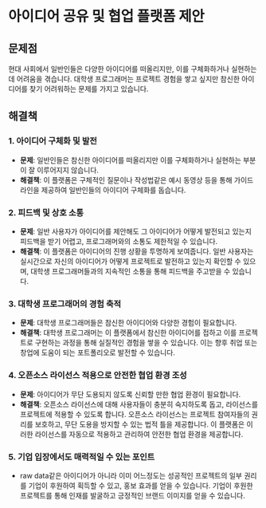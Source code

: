 # 아이디어 공유 및 협업 플랫폼 제안

## 문제점
현대 사회에서 일반인들은 다양한 아이디어를 떠올리지만, 이를 구체화하거나 실현하는 데 어려움을 겪습니다. 대학생 프로그래머는 프로젝트 경험을 쌓고 싶지만 참신한 아이디어를 찾기 어려워하는 문제를 가지고 있습니다.
  
## 해결책
### 1. 아이디어 구체화 및 발전
- **문제**: 일반인들은 참신한 아이디어를 떠올리지만 이를 구체화하거나 실현하는 부분이 잘 이루어지지 않습니다.
- **해결책**: 이 플랫폼은 구체적인 질문이나 작성법같은 예시 동영상 등을 통해 가이드라인을 제공하여 일반인들의 아이디어 구체화를 돕습니다.

### 2. 피드백 및 상호 소통
- **문제**: 일반 사용자가 아이디어를 제안해도 그 아이디어가 어떻게 발전되고 있는지 피드백을 받기 어렵고, 프로그래머와의 소통도 제한적일 수 있습니다.
- **해결책**: 이 플랫폼은 아이디어의 진행 상황을 투명하게 보여줍니다. 일반 사용자는 실시간으로 자신의 아이디어가 어떻게 프로젝트로 발전하고 있는지 확인할 수 있으며, 대학생 프로그래머들과의 지속적인 소통을 통해 피드백을 주고받을 수 있습니다.

### 3. 대학생 프로그래머의 경험 축적
- **문제**: 대학생 프로그래머들은 참신한 아이디어와 다양한 경험이 필요합니다.
- **해결책**: 대학생 프로그래머는 이 플랫폼에서 참신한 아이디어를 접하고 이를 프로젝트로 구현하는 과정을 통해 실질적인 경험을 쌓을 수 있습니다. 이는 향후 취업 또는 창업에 도움이 되는 포트폴리오로 발전할 수 있습니다.  

### 4. 오픈소스 라이선스 적용으로 안전한 협업 환경 조성
- **문제**: 아이디어가 무단 도용되지 않도록 신뢰할 만한 협업 환경이 필요합니다.
- **해결책**: 오픈소스 라이선스에 대해 사용자들이 충분히 숙지하도록 돕고, 라이선스를 프로젝트에 적용할 수 있도록 합니다. 오픈소스 라이선스는 프로젝트 참여자들의 권리를 보호하고, 무단 도용을 방지할 수 있는 법적 틀을 제공합니다. 이 플랫폼은 이러한 라이선스를 자동으로 적용하고 관리하여 안전한 협업 환경을 제공합니다.


### 5. 기업 입장에서도 매력적일 수 있는 포인트
- raw data같은 아이디어가 아니라 이미 어느정도는 성공적인 프로젝트의 일부 권리를 기업이 후원하여 획득할 수 있고, 홍보 효과를 얻을 수 있습니다. 기업이 후원한 프로젝트를 통해 인재를 발굴하고 긍정적인 브랜드 이미지를 얻을 수 있습니다.
